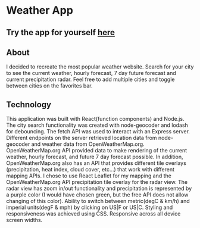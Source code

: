 # Weather App

## Try the app for yourself [here](https://jesses-weather-source.herokuapp.com/)

## About
I decided to recreate the most popular weather website. Search for your city to see the current weather, hourly forecast, 7 day future forecast and current precipitation radar. Feel free to add multiple cities and toggle between cities on the favorites bar.  

## Technology
This application was built with React(function components) and Node.js. The city search functionality was created with node-geocoder and lodash for debouncing. The fetch API was used to interact with an Express server. Different endpoints on the server retrieved location data from node-geocoder and weather data from OpenWeatherMap.org. OpenWeatherMap.org API provided data to make rendering of the current weather, hourly forecast, and future 7 day forecast possible. In addition, OpenWeatherMap.org also has an API that provides different tile overlays (precipitation, heat index, cloud cover, etc...) that work with different mapping APIs. I chose to use React Leaflet for my mapping and the OpenWeatherMap.org API precipitation tile overlay for the radar view. The radar view has zoom in/out functionality and precipitation is represented by a purple color (I would have chosen green, but the free API does not allow changing of this color). Ability to switch between metric(degC & km/h) and imperial units(degF & mph) by clicking on US|F or US|C. Styling and responsiveness was achieved using CSS. Responsive across all device screen widths. 




